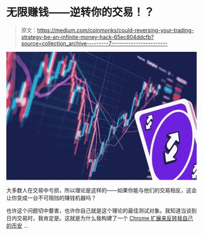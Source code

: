 # 无限赚钱——逆转你的交易！？

> 原文：<https://medium.com/coinmonks/could-reversing-your-trading-strategy-be-an-infinite-money-hack-65ec804ddcfb?source=collection_archive---------7----------------------->

![](img/939c6c1ef4356cab1473b4c4b0bf31c1.png)

大多数人在交易中亏损，所以理论是这样的——如果你能与他们的交易相反，这会让你变成一台不可阻挡的赚钱机器吗？

也许这个问题切中要害，也许你自己就是这个理论的最佳测试对象。我知道当谈到日内交易时，我肯定是。这就是为什么我构建了一个 [Chrome 扩展来反转我自己的币安](https://github.com/CyberPunkMetalHead/binance-inverse-trades-chrome-extension) …
